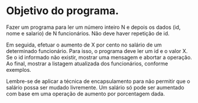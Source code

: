 # Objetivo do programa.

Fazer um programa para ler um número inteiro N e depois os dados (id, nome e salario) de
N funcionários. Não deve haver repetição de id.

Em seguida, efetuar o aumento de X por cento no salário de um determinado funcionário.
Para isso, o programa deve ler um id e o valor X. Se o id informado não existir, mostrar uma
mensagem e abortar a operação. Ao final, mostrar a listagem atualizada dos funcionários,
conforme exemplos.

Lembre-se de aplicar a técnica de encapsulamento para não permitir que o salário possa
ser mudado livremente. Um salário só pode ser aumentado com base em uma operação de
aumento por porcentagem dada.
